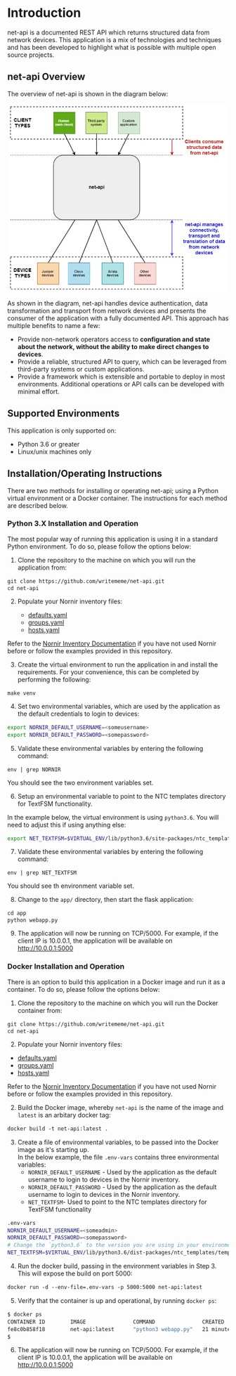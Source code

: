 # Introduction

net-api is a documented REST API which returns structured data from network devices. This application is a mix of technologies and techniques and has been developed to
highlight what is possible with multiple open source projects.

## net-api Overview

The overview of net-api is shown in the diagram below:

![Overview](diagrams/net-api-overview.jpg)

As shown in the diagram, net-api handles device authentication, data transformation and transport from network devices and presents the consumer of the application with a fully documented API. This approach has multiple benefits to name a few:

- Provide non-network operators access to **configuration and state about the network, without the ability to make direct changes to devices**.
- Provide a reliable, structured API to query, which can be leveraged from third-party systems or custom applications.
- Provide a framework which is extensible and portable to deploy in most environments. Additional operations or API calls can be developed with minimal effort.


## Supported Environments

This application is only supported on:
 - Python 3.6 or greater
 - Linux/unix machines only

## Installation/Operating Instructions

There are two methods for installing or operating net-api; using a Python virtual environment or a Docker container. The instructions
for each method are described below.

### Python 3.X Installation and Operation

The most popular way of running this application is using it in a standard Python environment. To do so, please follow the options below:

1) Clone the repository to the machine on which you will run the application from:

```git
git clone https://github.com/writememe/net-api.git
cd net-api
```

2) Populate your Nornir inventory files:

    - [defaults.yaml](app/inventory/defaults.yaml)
    - [groups.yaml](app/inventory/groups.yaml)
    - [hosts.yaml](app/inventory/hosts.yaml)

Refer to the [Nornir Inventory Documentation](https://nornir.readthedocs.io/en/latest/tutorials/intro/inventory.html) if you have not used Nornir before
or follow the examples provided in this repository.

3) Create the virtual environment to run the application in and install the requirements. For your convenience, this can be completed by performing the following:

```console
make venv
```

4) Set two environmental variables, which are used by the application as the default credentials to login to devices:

```bash
export NORNIR_DEFAULT_USERNAME=<someusername>
export NORNIR_DEFAULT_PASSWORD=<somepassword>
```
5) Validate these environmental variables by entering the following command:

```
env | grep NORNIR
```
You should see the two environment variables set.

6) Setup an environmental variable to point to the NTC templates directory for TextFSM functionality.

In the example below, the virtual environment is using `python3.6`. You will need to adjust this if using anything else:

```bash
export NET_TEXTFSM=$VIRTUAL_ENV/lib/python3.6/site-packages/ntc_templates/templates
```

7) Validate these environmental variables by entering the following command:

```
env | grep NET_TEXTFSM
```
You should see th environment variable set.

8) Change to the `app/` directory, then start the flask application:

```python3
cd app
python webapp.py
```

9) The application will now be running on TCP/5000. For example, if the client IP is 10.0.0.1, the application will be available on http://10.0.0.1:5000

### Docker Installation and Operation

There is an option to build this application in a Docker image and run it as a container. To do so, please follow the options below:

1) Clone the repository to the machine on which you will run the Docker container from:

```git
git clone https://github.com/writememe/net-api.git
cd net-api
```

2) Populate your Nornir inventory files:

- [defaults.yaml](app/inventory/defaults.yaml)
- [groups.yaml](app/inventory/groups.yaml)
- [hosts.yaml](app/inventory/hosts.yaml)

Refer to the [Nornir Inventory Documentation](https://nornir.readthedocs.io/en/latest/tutorials/intro/inventory.html) if you have not used Nornir before
or follow the examples provided in this repository.

    
2) Build the Docker image, whereby `net-api` is the name of the image and `latest` is an arbitary docker tag:

```dockerfile
docker build -t net-api:latest .
```

3) Create a file of environmental variables, to be passed into the Docker image as it's starting up.  
   In the below example, the file `.env-vars` contains three environmental variables:
    - `NORNIR_DEFAULT_USERNAME` - Used by the application as the default username to login to devices in the Nornir inventory.
    - `NORNIR_DEFAULT_PASSWORD` - Used by the application as the default username to login to devices in the Nornir inventory.
    - `NET_TEXTFSM`- Used to point to the NTC templates directory for TextFSM functionality
   
```bash
.env-vars	
NORNIR_DEFAULT_USERNAME=<someadmin>
NORNIR_DEFAULT_PASSWORD=<somepassword>
# Change the `python3.6` to the version you are using in your environment.
NET_TEXTFSM=$VIRTUAL_ENV/lib/python3.6/dist-packages/ntc_templates/templates
```

4) Run the docker build, passing in the environment variables in Step 3. This will expose the build on port 5000:

```dockerfile
docker run -d --env-file=.env-vars -p 5000:5000 net-api:latest
```

5) Verify that the container is up and operational, by running `docker ps`:

```dockerfile
$ docker ps
CONTAINER ID        IMAGE               COMMAND               CREATED             STATUS              PORTS                    NAMES
fe8c0b858f18        net-api:latest      "python3 webapp.py"   21 minutes ago      Up 21 minutes       0.0.0.0:5000->5000/tcp   quizzical_rosalind
$
```

6) The application will now be running on TCP/5000. For example, if the client IP is 10.0.0.1, the application will be available on http://10.0.0.1:5000